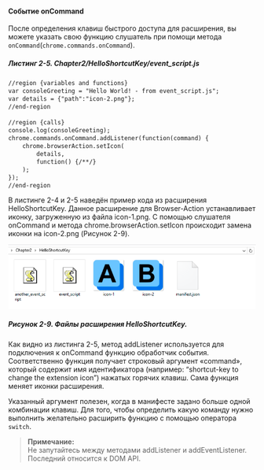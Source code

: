 #### Событие onCommand

После определения клавиш быстрого доступа для расширения, вы можете указать свою функцию слушатель при помощи метода `onCommand`\(`chrome.commands.onCommand`\).

##### Листинг 2-5. _Chapter2/HelloShortcutKey/event\_script.js_

```
//region {variables and functions}
var consoleGreeting = "Hello World! - from event_script.js";
var details = {"path":"icon-2.png"};
//end-region

//region {calls}
console.log(consoleGreeting);
chrome.commands.onCommand.addListener(function(command) {
    chrome.browserAction.setIcon(
        details,
        function() {/**/}
    );
});
//end-region
```

В листинге 2-4 и 2-5 наведён пример кода из расширения HelloShortcutKey. Данное расширение для Browser-Action устанавливает иконку, загруженную из файла icon-1.png. С помощью слушателя onCommand и метода  chrome.browserAction.setIcon происходит замена иконки на icon-2.png \(Рисунок 2-9\).

![Рисунок 2-9. Файлы расширения HelloShortcutKey](/assets/figure-2-9.png)

##### Рисунок 2-9. _Файлы расширения HelloShortcutKey._

Как видно из листинга 2-5, метод addListener используется для подключения к onCommand функцию обработчик события. Соответственно функция получает строковый аргумент «command», который содержит имя идентификатора \(например: “shortcut-key to change the extension icon”\) нажатых горячих клавиш. Сама функция меняет иконки расширения.

Указанный аргумент полезен, когда в манифесте задано больше одной комбинации клавиш. Для того, чтобы определить какую команду нужно выполнить желательно расширить функцию с помощью оператора `switch`.

> **Примечание:**  
> Не запутайтесь между методами addListener и addEventListener. Последний относится к DOM API.



